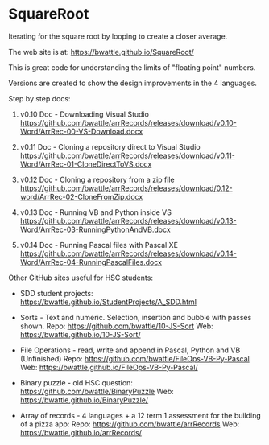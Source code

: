 # SquareRoot
Iterating for the square root by looping to create a closer average.

The web site is at: https://bwattle.github.io/SquareRoot/

This is great code for understanding the limits of "floating point" numbers.

Versions are created to show the design improvements in the 4 languages.

Step by step docs:
1. v0.10 Doc - Downloading Visual Studio
https://github.com/bwattle/arrRecords/releases/download/v0.10-Word/ArrRec-00-VS-Download.docx

2. v0.11 Doc - Cloning a repository direct to Visual Studio
https://github.com/bwattle/arrRecords/releases/download/v0.11-Word/ArrRec-01-CloneDirectToVS.docx
  
3. v0.12 Doc - Cloning a repository from a zip file 
https://github.com/bwattle/arrRecords/releases/download/0.12-word/ArrRec-02-CloneFromZip.docx
 
4.  v0.13 Doc - Running VB and Python inside VS
https://github.com/bwattle/arrRecords/releases/download/v0.13-Word/ArrRec-03-RunningPythonAndVB.docx

5.  v0.14 Doc - Running Pascal files with Pascal XE
https://github.com/bwattle/arrRecords/releases/download/v0.14-Word/ArrRec-04-RunningPascalFiles.docx


Other GitHub sites useful for HSC students:

* SDD student projects: https://bwattle.github.io/StudentProjects/A_SDD.html
	
* Sorts - Text and numeric. Selection, insertion and bubble with passes shown. Repo: https://github.com/bwattle/10-JS-Sort Web: https://bwattle.github.io/10-JS-Sort/

* File Operations - read, write and append in Pascal, Python and VB (Unfinished) Repo: https://github.com/bwattle/FileOps-VB-Py-Pascal Web: https://bwattle.github.io/FileOps-VB-Py-Pascal/

* Binary puzzle - old HSC question: https://github.com/bwattle/BinaryPuzzle Web: https://bwattle.github.io/BinaryPuzzle/

* Array of records - 4 languages + a 12 term 1 assessment for the building of a pizza app: Repo: https://github.com/bwattle/arrRecords Web: https://bwattle.github.io/arrRecords/

